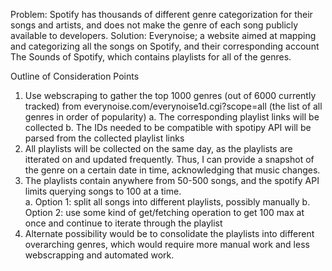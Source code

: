 Problem: Spotify has thousands of different genre categorization for their songs and artists, and does not make the genre of each song publicly available to developers.
Solution: Everynoise; a website aimed at mapping and categorizing all the songs on Spotify, and their corresponding account The Sounds of Spotify, which contains playlists for all of the genres.

Outline of Consideration Points
1) Use webscraping to gather the top 1000 genres (out of 6000 currently tracked) from everynoise.com/everynoise1d.cgi?scope=all (the list of all genres in order of popularity)
  a. The corresponding playlist links will be collected
  b. The IDs needed to be compatible with spotipy API will be parsed from the collected playlist links
2) All playlists will be collected on the same day, as the playlists are itterated on and updated frequently. Thus, I can provide a snapshot of the genre on a certain date in time, acknowledging that music changes.
3) The playlists contain anywhere from 50-500 songs, and the spotify API limits querying songs to 100 at a time.  
  a. Option 1: split all songs into different playlists, possibly manually
  b. Option 2: use some kind of get/fetching operation to get 100 max at once and continue to iterate through the playlist
4) Alternate possibility would be to consolidate the playlists into different overarching genres, which would require more manual work and less webscrapping and automated work.
